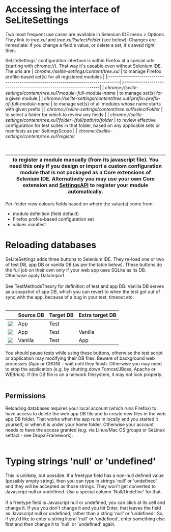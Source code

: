 

# Accessing the interface of SeLiteSettings #
Two most frequent use cases are available in Selenium IDE menu > Options. They link to <i>tree.xul</i> and <i>tree.xul?selectFolder</i> (see below). Changes are immediate: if you change a field's value, or delete a set, it's saved right then.

SeLiteSettings' configuration interface is within Firefox at a special urls (starting with chrome://). That way it's useable even without Selenium IDE. The urls are
| <i>chrome://selite-settings/content/tree.xul</i>                                   | to manage Firefox profile-based set(s) for all registered modules |
|:-----------------------------------------------------------------------------------|:------------------------------------------------------------------|
| <i>chrome://selite-settings/content/tree.xul?module=full-module-name</i>           | to manage set(s) for a given module                               |
| <i>chrome://selite-settings/content/tree.xul?prefix=prefix-of-full-module-name</i> | to manage set(s) of all modules whose name starts with given prefix |
| <i>chrome://selite-settings/content/tree.xul?selectFolder</i>                      | to select a folder for which to review any fields                 |
| <i>chrome://selite-settings/content/tree.xul?folder=/full/path/to/folder</i>       | to review effective configuration for test suites in that folder, based on any applicable sets or manifests as per SettingsScope |
| <i>chrome://selite-settings/content/tree.xul?register</i><br><font color='FFFFFF'>thispreventsthecontenttobreakintomulltiplelinesxxxxxxxxxxxxxxxxxxxxxxxxxxx</font>                          <table><thead><th> to register a module manually (from its javascript file). You need this only if you design or import a custom configuration module that is not packaged as a Core extensions of Selenium IDE. Alternatively you may use your own Core extension and <a href='SettingsApi.md'>SettingsAPI</a> to register your module automatically. </th></thead><tbody></tbody></table>

Per-folder view colours fields based on where the value(s) come from:<br>
<ul><li>module definition (field default)<br>
</li><li>Firefox profile-based configuration set<br>
</li><li>values manifest</li></ul>

<h1>Reloading databases</h1>
SeLiteSettings adds three buttons to Selenium IDE. They re-load one or two of test DB, app DB or vanilla DB (as per the table below). These buttons do the full job on their own only if your web app uses SQLite as its DB. Otherwise apply DataImport.<br>
<br>
See TestMethodsTheory for definition of test and app DB. Vanilla DB serves as a snapshot of app DB, which you can revert to when the test got out of sync with the app, because of a bug in your test, timeout etc.<br>
<br>
<table><thead><th>                                                                                                </th><th> <b>Source DB</b> </th><th> <b>Target DB</b> </th><th> <b>Extra target DB</b> </th></thead><tbody>
<tr><td> <img src='https://selite.googlecode.com/git/settings/src/chrome/skin/classic/reload_test.png' />             </td><td> App              </td><td> Test             </td><td>                        </td></tr>
<tr><td> <img src='https://selite.googlecode.com/git/settings/src/chrome/skin/classic/reload_vanilla_and_test.png' /> </td><td> App              </td><td> Test             </td><td> Vanilla                </td></tr>
<tr><td> <img src='https://selite.googlecode.com/git/settings/src/chrome/skin/classic/reload_app_and_test.png' />     </td><td> Vanilla          </td><td> Test             </td><td> App                    </td></tr></tbody></table>

You should pause tests while using these buttons, otherwise the test script or application may modifying their DB files. Beware of background web processes (Ajax or CRON) - wait until they finish. Otherwise you may need to stop the application (e.g. by shutting down Tomcat/JBoss, Apache or WEBrick). If the DB file is on a network filesystem, it may not lock properly.<br>
<br>
<h2>Permissions</h2>
Reloading databases requires your local account (which runs Firefox) to have access to delete the web app DB file and to create new files in the web app DB folder. That works when the app runs in  locally and you started it yourself, or when it is under your home folder. Otherwise your account needs to have the access granted (e.g. via Linux/Mac OS groups or SeLinux setfacl - see DrupalFramework).<br>
<br>
<h1>Typing strings 'null' or 'undefined'</h1>
This is unlikely, but possible. If a freetype field has a non-null defined value (possibly empty string), then you can type in strings 'null' or 'undefined' and they will be accepted as those strings. They won't get converted to Javascript null or undefined. Use a special column 'Null/Undefine' for that.<br>
<br>
If a freetype field is Javascript null or undefined, you can click at its cell and change it. If you you don't change it and you hit Enter, that leaves the field as Javascript null or undefined, rather than a string 'null' or 'undefined'. So, if  you'd like to enter a string literal 'null' or 'undefined', enter something else first and then change it to 'null' or 'undefined' again.